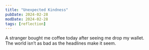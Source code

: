 ```yaml
---
title: "Unexpected Kindness"
pubDate: 2024-02-28
modDate: 2024-02-28
tags: [reflection]
---
```


A stranger bought me coffee today after seeing me drop my wallet.  
The world isn’t as bad as the headlines make it seem.
